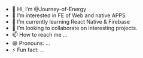 - 👋 Hi, I’m @Journey-of-Energy
- 👀 I’m interested in FE of Web and native APPS
- 🌱 I’m currently learning React Native & Firebase
- 💞️ I’m looking to collaborate on interesting projects.
- 📫 How to reach me ...
- 😄 Pronouns: ...
- ⚡ Fun fact: ...

<!---
Journey-of-Energy/Journey-of-Energy is a ✨ special ✨ repository because its `README.md` (this file) appears on your GitHub profile.
You can click the Preview link to take a look at your changes.
--->
